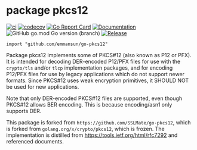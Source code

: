 # package pkcs12

[![ci](https://github.com/emmansun/go-pkcs12/actions/workflows/ci.yml/badge.svg)](https://github.com/emmansun/go-pkcs12/actions/workflows/ci.yml)
[![codecov](https://codecov.io/gh/emmansun/go-pkcs12/branch/main/graph/badge.svg?token=VHMIKOQ5MP)](https://codecov.io/gh/emmansun/go-pkcs12)
[![Go Report Card](https://goreportcard.com/badge/github.com/emmansun/go-pkcs12)](https://goreportcard.com/report/github.com/emmansun/go-pkcs12)
[![Documentation](https://pkg.go.dev/badge/software.sslmate.com/src/go-pkcs12)](https://pkg.go.dev/software.sslmate.com/src/go-pkcs12)
![GitHub go.mod Go version (branch)](https://img.shields.io/github/go-mod/go-version/emmansun/go-pkcs12)
[![Release](https://img.shields.io/github/release/emmansun/go-pkcs12/all.svg)](https://github.com/emmansun/go-pkcs12/releases)

    import "github.com/emmansun/go-pkcs12" 

Package pkcs12 implements some of PKCS#12 (also known as P12 or PFX).
It is intended for decoding DER-encoded P12/PFX files for use with the `crypto/tls` and/or `tlcp` implementation
packages, and for encoding P12/PFX files for use by legacy applications which
do not support newer formats.  Since PKCS#12 uses weak encryption
primitives, it SHOULD NOT be used for new applications.

Note that only DER-encoded PKCS#12 files are supported, even though PKCS#12
allows BER encoding.  This is because encoding/asn1 only supports DER.

This package is forked from `https://github.com/SSLMate/go-pkcs12`, which is forked from `golang.org/x/crypto/pkcs12`, which is frozen.
The implementation is distilled from https://tools.ietf.org/html/rfc7292
and referenced documents.
